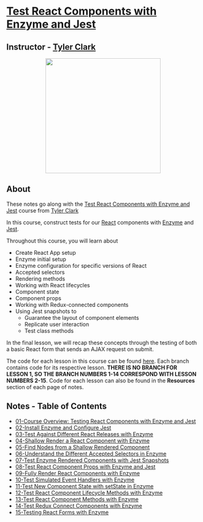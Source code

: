 # [Test React Components with Enzyme and Jest](https://egghead.io/courses/test-react-components-with-enzyme-and-jest)

## Instructor - [Tyler Clark](https://egghead.io/instructors/tyler-clark)

<p align="center"><img src="https://d2eip9sf3oo6c2.cloudfront.net/series/square_covers/000/000/198/full/EGH_TestReactJest-edited.png" width="300"/></p>

## About

These notes go along with the [Test React Components with Enzyme and Jest](https://egghead.io/courses/test-react-components-with-enzyme-and-jest) course from [Tyler Clark](https://egghead.io/instructors/tyler-clark)

In this course, construct tests for our [React]() components with [Enzyme]() and [Jest]().

Throughout this course, you will learn about

- Create React App setup
- Enzyme initial setup
- Enzyme configuration for specific versions of React
- Accepted selectors
- Rendering methods
- Working with React lifecycles
- Component state
- Component props
- Working with Redux-connected components
- Using Jest snapshots to
  - Guarantee the layout of component elements
  - Replicate user interaction
  - Test class methods

In the final lesson, we will recap these concepts through the testing of both a basic React form that sends an AJAX request on submit.

The code for each lesson in this course can be found [here](https://github.com/ParkerGits/react-enzyme-jest). Each branch contains code for its respective lesson. **THERE IS NO BRANCH FOR LESSON 1, SO THE BRANCH NUMBERS 1-14 CORRESPOND WITH LESSON NUMBERS 2-15**. Code for each lesson can also be found in the **Resources** section of each page of notes.

## Notes - Table of Contents

- [01-Course Overview: Testing React Components with Enzyme and Jest](01-course-overview-testing-react-components-with-enzyme-and-jest.md)
- [02-Install Enzyme and Configure Jest](02-install-enzyme-and-configure-jest.md)
- [03-Test Against Different React Releases with Enzyme](03-test-against-different-react-releases-with-enzyme.md)
- [04-Shallow Render a React Component with Enzyme](04-shallow-render-a-react-component-with-enzyme.md)
- [05-Find Nodes from a Shallow Rendered Component](05-find-nodes-from-a-shallow-rendered-component.md)
- [06-Understand the Different Accepted Selectors in Enzyme](06-understand-the-different-accepted-selectors-in-enzyme.md)
- [07-Test Enzyme Rendered Components with Jest Snapshots](07-test-enzyme-rendered-components-with-jest-snapshots.md)
- [08-Test React Component Props with Enzyme and Jest](08-test-react-component-props-with-enzyme-and-jest.md)
- [09-Fully Render React Components with Enzyme](09-fully-render-react-components-with-enzyme.md)
- [10-Test Simulated Event Handlers with Enzyme](10-test-simulated-event-handlers-with-enzyme.md)
- [11-Test New Component State with setState in Enzyme](11-test-new-component-state-with-set-state-in-enzyme.md)
- [12-Test React Component Lifecycle Methods with Enzyme](12-test-react-component-lifecycle-methods-with-enzyme.md)
- [13-Test React Component Methods with Enzyme](13-test-react-component-methods-with-enzyme.md)
- [14-Test Redux Connect Components with Enzyme](14-test-redux-connect-components-with-enzyme.md)
- [15-Testing React Forms with Enzyme](15-testing-react-forms-with-enzyme.md)
